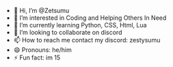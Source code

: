 - 👋 Hi, I’m @Zetsumu
- 👀 I’m interested in Coding and Helping Others In Need
- 🌱 I’m currently learning Python, CSS, Html, Lua
- 💞️ I’m looking to collaborate on discord
- 📫 How to reach me contact my discord: zestysumu
- 😄 Pronouns: he/him
- ⚡ Fun fact: im 15

<!---
Zetsumu/Zetsumu is a ✨ special ✨ repository because its `README.md` (this file) appears on your GitHub profile.
You can click the Preview link to take a look at your changes.
--->
